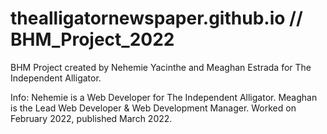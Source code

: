 # thealligatornewspaper.github.io // BHM_Project_2022
BHM Project created by Nehemie Yacinthe and Meaghan Estrada for The Independent Alligator.

Info: Nehemie is a Web Developer for The Independent Alligator. Meaghan is the Lead Web Developer & Web Development Manager. Worked on February 2022, published March 2022.
